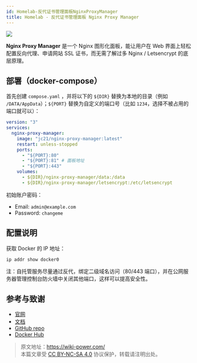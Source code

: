 ```yaml
---
id: Homelab-反代证书管理面板NginxProxyManager
title: Homelab - 反代证书管理面板 Nginx Proxy Manager
---
```


![](https://wiki-media-1253965369.cos.ap-guangzhou.myqcloud.com/img/20230408182138.png)

**Nginx Proxy Manager** 是一个 Nginx 图形化面板，能让用户在 Web 界面上轻松配置反向代理、申请网站 SSL 证书，而无需了解过多 Nginx / Letsencrypt 的底层原理。

## 部署（docker-compose）

首先创建 `compose.yaml` ，并将以下的 `${DIR}` 替换为本地的目录（例如 `/DATA/AppData`）；`${PORT}` 替换为自定义的端口号（比如 `1234`，选择不被占用的端口就可以）：

```yaml title="compose.yaml"
version: "3"
services:
  nginx-proxy-manager:
    image: "jc21/nginx-proxy-manager:latest"
    restart: unless-stopped
    ports:
      - "${PORT}:80"
      - "${PORT}:81" # 面板地址
      - "${PORT}:443"
    volumes:
      - ${DIR}/nginx-proxy-manager/data:/data
      - ${DIR}/nginx-proxy-manager/letsencrypt:/etc/letsencrypt
```

初始账户密码：

- Email: `admin@example.com`
- Password: `changeme`

## 配置说明

获取 Docker 的 IP 地址：

```shell
ip addr show docker0
```

注：自托管服务尽量通过反代，绑定二级域名访问（80/443 端口），并在公网服务器管理控制台防火墙中关闭其他端口，这样可以提高安全性。

## 参考与致谢

- [官网](https://nginxproxymanager.com)
- [文档](https://nginxproxymanager.com/guide)
- [GitHub repo](https://github.com/NginxProxyManager/nginx-proxy-manager)
- [Docker Hub](https://hub.docker.com/r/jlesage/nginx-proxy-manager)

> 原文地址：<https://wiki-power.com/>  
> 本篇文章受 [CC BY-NC-SA 4.0](https://creativecommons.org/licenses/by/4.0/deed.zh) 协议保护，转载请注明出处。
